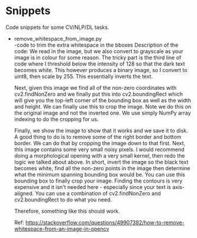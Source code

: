 # Snippets
Code snippets for some CV/NLP/DL tasks.

* remove_whitespace_from_image.py <br/>
  -code to trim the extra whitespace in the bboxes
  Description of the code:
    We read in the image, but we also convert to grayscale as your image is in colour for some reason. The tricky part is the third line of code where I threshold below the intensity of 128 so that the dark text becomes white. This however produces a binary image, so I convert to uint8, then scale by 255. This essentially inverts the text.

    Next, given this image we find all of the non-zero coordinates with cv2.findNonZero and we finally put this into cv2.boundingRect which will give you the top-left corner of the bounding box as well as the width and height. We can finally use this to crop the image. Note we do this on the original image and not the inverted one. We use simply NumPy array indexing to do the cropping for us.

    Finally, we show the image to show that it works and we save it to disk.
    A good thing to do is to remove some of the right border and bottom border. We can do that by cropping the image down to that first. Next, this image contains some very small noisy pixels. I would recommend doing a morphological opening with a very small kernel, then redo the logic we talked about above.
    In short,
     invert the image so the black text becomes white, find all the non-zero points in the image then determine what the minimum spanning bounding box would be. You can use this bounding box to finally crop your image. Finding the contours is very expensive and it isn't needed here - especially since your text is axis-aligned. You can use a combination of cv2.findNonZero and cv2.boundingRect to do what you need.

    Therefore, something like this should work.

    Ref: https://stackoverflow.com/questions/49907382/how-to-remove-whitespace-from-an-image-in-opencv
